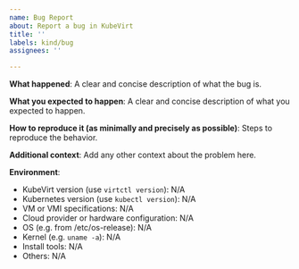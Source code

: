 ```yaml
---
name: Bug Report
about: Report a bug in KubeVirt
title: ''
labels: kind/bug
assignees: ''

---
```

<!-- Make sure that you visit our User Guide at https://kubevirt.io/user-guide.
-->

**What happened**:
A clear and concise description of what the bug is.

**What you expected to happen**:
A clear and concise description of what you expected to happen.

**How to reproduce it (as minimally and precisely as possible)**:
Steps to reproduce the behavior.

**Additional context**:
Add any other context about the problem here.

**Environment**:
- KubeVirt version (use `virtctl version`): N/A
- Kubernetes version (use `kubectl version`): N/A
- VM or VMI specifications: N/A
- Cloud provider or hardware configuration: N/A
- OS (e.g. from /etc/os-release): N/A
- Kernel (e.g. `uname -a`): N/A
- Install tools: N/A
- Others: N/A
